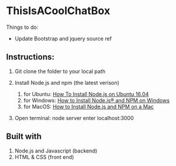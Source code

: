 # ThisIsACoolChatBox

Things to do:
* Update Bootstrap and jquery source ref

## Instructions: ##

  1. Git clone the folder to your local path
  
  2. Install Node.js and npm (the latest verison) 
      1. for Ubuntu: [How To Install Node.js on Ubuntu 16.04](https://www.digitalocean.com/community/tutorials/how-to-install-node-js-on-ubuntu-16-04)
      2. for Windows: [How to Install Node.js® and NPM on Windows](http://blog.teamtreehouse.com/install-node-js-npm-windows)
      3. for MacOS: [How to Install Node.js and NPM on a Mac](http://blog.teamtreehouse.com/install-node-js-npm-mac)
  3. Open terminal:
      node server
      enter localhost:3000
 

## Built with ##
  1. Node.js and Javascript (backend)
  2. HTML & CSS (front end)
  

